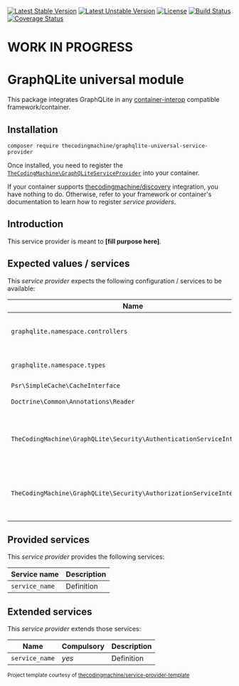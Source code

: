 [![Latest Stable Version](https://poser.pugx.org/thecodingmachine/graphqlite-universal-service-provider/v/stable)](https://packagist.org/packages/thecodingmachine/graphqlite-universal-service-provider)
[![Latest Unstable Version](https://poser.pugx.org/thecodingmachine/graphqlite-universal-service-provider/v/unstable)](https://packagist.org/packages/thecodingmachine/graphqlite-universal-service-provider)
[![License](https://poser.pugx.org/thecodingmachine/graphqlite-universal-service-provider/license)](https://packagist.org/packages/thecodingmachine/graphqlite-universal-service-provider)
[![Build Status](https://travis-ci.org/thecodingmachine/graphqlite-universal-service-provider.svg?branch=master)](https://travis-ci.org/thecodingmachine/graphqlite-universal-service-provider)
[![Coverage Status](https://coveralls.io/repos/thecodingmachine/graphqlite-universal-service-provider/badge.svg?branch=master&service=github)](https://coveralls.io/github/thecodingmachine/graphqlite-universal-service-provider?branch=master)

# WORK IN PROGRESS

# GraphQLite universal module

This package integrates GraphQLite in any [container-interop](https://github.com/container-interop/service-provider) compatible framework/container.

## Installation

```
composer require thecodingmachine/graphqlite-universal-service-provider
```

Once installed, you need to register the [`TheCodingMachine\GraphQLiteServiceProvider`](src/GraphQLiteServiceProvider.php) into your container.

If your container supports [thecodingmachine/discovery](https://github.com/thecodingmachine/discovery) integration, you have nothing to do. Otherwise, refer to your framework or container's documentation to learn how to register *service providers*.

## Introduction

This service provider is meant to **[fill purpose here]**.

## Expected values / services

This *service provider* expects the following configuration / services to be available:

| Name                        | Compulsory | Description                            |
|-----------------------------|------------|----------------------------------------|
| `graphqlite.namespace.controllers`       | *yes*       | An array containing the namespaces where GraphQL controllers are stored |
| `graphqlite.namespace.types`       | *yes*       | An array containing the namespaces where GraphQL types are stored |
| `Psr\SimpleCache\CacheInterface`              | *yes*      | A PSR-16 cache service |
| `Doctrine\Common\Annotations\Reader`              | *yes*      | A Doctrine annotation reader |
| `TheCodingMachine\GraphQLite\Security\AuthenticationServiceInterface`              | *no*      | A service to plug authentication to GraphQLite. If not passed, the `FailAuthenticationService` is used instead. |
| `TheCodingMachine\GraphQLite\Security\AuthorizationServiceInterface`              | *no*      | A service to plug authorization to GraphQLite. If not passed, the `FailAuthorizationService` is used instead. |


## Provided services

This *service provider* provides the following services:

| Service name                | Description                          |
|-----------------------------|--------------------------------------|
| `service_name`              | Definition                           |

## Extended services

This *service provider* extends those services:

| Name                        | Compulsory | Description                            |
|-----------------------------|------------|----------------------------------------|
| `service_name`              | *yes*      | Definition                             |


<small>Project template courtesy of <a href="https://github.com/thecodingmachine/service-provider-template">thecodingmachine/service-provider-template</a></small>
